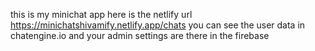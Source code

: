 this is my minichat app 
here is the netlify url https://minichatshivamify.netlify.app/chats
you can see the user data in chatengine.io
and your admin settings are there in the firebase 
